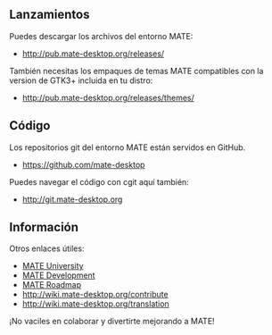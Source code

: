 <!--
.. link:
.. description:
.. tags: Development
.. date: 2011-12-05 12:00:30
.. title: Desarrollo
.. slug: development
-->

## Lanzamientos

Puedes descargar los archivos del entorno MATE:

  * <http://pub.mate-desktop.org/releases/>

También necesitas los empaques de temas MATE compatibles con la version
de GTK3+ incluida en tu distro:

  * <http://pub.mate-desktop.org/releases/themes/>

## Código

Los repositorios git del entorno MATE están servidos en GitHub.

  * <https://github.com/mate-desktop>

Puedes navegar el código con cgit aquí también:

  * <http://git.mate-desktop.org>

## Información

 Otros enlaces útiles:

  * [MATE University](/blog/2013-03-12-mate-university/)
  * [MATE Development](http://wiki.mate-desktop.org/dev-doc)
  * [MATE Roadmap](http://wiki.mate-desktop.org/roadmap)
  * <http://wiki.mate-desktop.org/contribute>
  * <http://wiki.mate-desktop.org/translation>

¡No vaciles en colaborar y divertirte mejorando a MATE!
